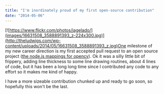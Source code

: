 ```yaml
---
title: "I'm inordinately proud of my first open-source contribution"
date: "2014-05-06"
---
```


[![https://www.flickr.com/photos/jagelado/](images/16631508_3588891393_z-224x300.jpg)](http://theludwigs.com/wp-content/uploads/2014/05/16631508_3588891393_z.jpg)One milestone of my new career direction is my first accepted pull request to an open source project ([the node.js mappings for opencv](https://github.com/peterbraden/node-opencv)). Ok it was a silly little bit of frippery, adding line thickness to some line drawing routines, about 4 lines of code, but it has been a long long time since I contributed any code to any effort so it makes me kind of happy.

I have a more sizeable contribution chunked up and ready to go soon, so hopefully this won't be the last.
